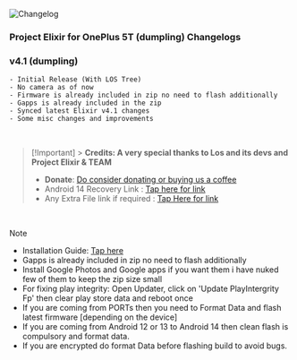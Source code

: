 ![Changelog](https://i.imgur.com/MsgqFFz.png)

### Project Elixir for OnePlus 5T (dumpling) Changelogs

### v4.1 (dumpling)

```
- Initial Release (With LOS Tree)
- No camera as of now
- Firmware is already included in zip no need to flash additionally
- Gapps is already included in the zip
- Synced latest Elixir v4.1 changes
- Some misc changes and improvements
```

<br>

> [!Important] > **Credits: A very special thanks to Los and its devs and Project Elixir & TEAM**
>
> - **Donate**: [Do consider donating or buying us a coffee](https://projectelixiros.com/donate)
> - Android 14 Recovery Link : [Tap here for link](https://projectelixiros.com/download)
> - Any Extra File link if required : [Tap Here for link](https://sourceforge.net/projects/project-elixir/files/fourteen)

<br>

> [!Note]
>
> - Installation Guide: [Tap here](https://projectelixiros.com/download)
> - Gapps is already included in zip no need to flash additionally
> - Install Google Photos and Google apps if you want them i have nuked few of them to keep the zip size small
> - For fixing play integrity: Open Updater, click on 'Update PlayIntergrity Fp' then clear play store data and reboot once
> - If you are coming from PORTs then you need to Format Data and flash latest firmware [depending on the device]
> - If you are coming from Android 12 or 13 to Android 14 then clean flash is compulsory and format data.
> - If you are encrypted do format Data before flashing build to avoid bugs.
